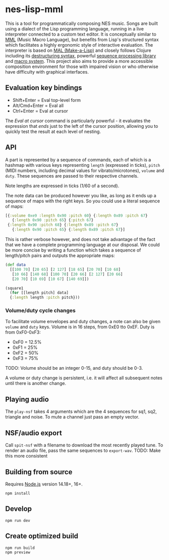 # nes-lisp-mml

This is a tool for programmatically composing NES music. Songs are built using a dialect of the Lisp programming language, running in a live interpreter connected to a custom text editor. It is conceptually similar to [MML](https://en.wikipedia.org/wiki/Music_Macro_Language) (Music Macro Language), but benefits from Lisp's structured syntax which facilitates a highly ergonomic style of interactive evaluation. The interpreter is based on [MAL (Make-a-Lisp)](https://github.com/kanaka/mal) and closely follows Clojure including its [destructuring syntax](https://clojure.org/guides/destructuring), powerful [sequence processing library](https://clojure.org/reference/sequences) and [macro system](https://clojure.org/reference/macros). This project also aims to provide a more accessible composition environment for those with impaired vision or who otherwise have difficulty with graphical interfaces. 

## Evaluation key bindings

- Shift+Enter = Eval top-level form
- Alt/Cmd+Enter = Eval all
- Ctrl+Enter = Eval at cursor

The *Eval at cursor* command is particularly powerful - it evaluates the expression that *ends* just to the left of the cursor position, allowing you to quickly test the result at each level of nesting.

## API

A part is represented by a sequence of commands, each of which is a hashmap with various keys representing `length` (expressed in ticks), `pitch` (MIDI numbers, including decimal values for vibrato/microtones), `volume` and `duty`. These sequences are passed to their respective channels.

Note lengths are expressed in ticks (1/60 of a second).

The note data can be produced however you like, as long as it ends up a sequence of maps with the right keys. So you could use a literal sequence of maps:

```clojure
[{:volume 0xe9 :length 0x90 :pitch 60} {:length 0x89 :pitch 67} 
   {:length 0x90 :pitch 65} {:pitch 67}
 {:length 0x90 :pitch 68} {:length 0x89 :pitch 67} 
   {:length 0x90 :pitch 65} {:length 0x89 :pitch 67}]
```

This is rather verbose however, and does not take advantage of the fact that we have a complete programming language at our disposal. We could be more concise by writing a function which takes a sequence of length/pitch pairs and outputs the appropriate maps:

```clojure
(def data
  [[100 70] [20 65] [2 127] [18 65] [20 70] [10 68] 
   [10 66] [140 68] [100 70] [20 66] [2 127] [20 66]
   [20 70] [10 69] [10 67] [140 69]])

(square1 
  (for [[length pitch] data]
  {:length length :pitch pitch}))
```

### Volume/duty cycle changes

To facilitate volume envelopes and duty changes, a note can also be given `volume` and `duty` keys. Volume is in 16 steps, from 0xE0 tto 0xEF. Duty is from 0xF0-0xF3:

- 0xF0 = 12.5%
- 0xF1 = 25%
- 0xF2 = 50%
- 0xF3 = 75%

TODO: Volume should be an integer 0-15, and duty should be 0-3.

A volume or duty change is persistent, i.e. it will affect all subsequent notes until there is another change.

## Playing audio

The `play-nsf` takes 4 arguments which are the 4 sequences for sq1, sq2, triangle and noise. To mute a channel just pass an empty vector.

## NSF/audio export

Call `spit-nsf` with a filename to download the most recently played tune. To render an audio file, pass the same sequences to `export-wav`. TODO: Make this more consistent 

## Building from source

Requires [Node.js](https://nodejs.org/en/) version 14.18+, 16+.


```
npm install
```

## Develop

```
npm run dev
```

## Create optimized build

```
npm run build
npm preview
```
